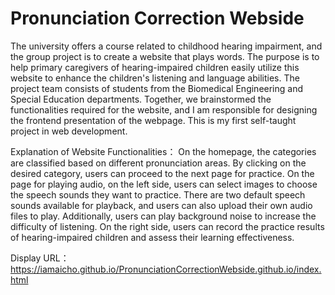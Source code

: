 # Pronunciation Correction Webside

The university offers a course related to childhood hearing impairment, and the group project is to create a website that plays words. The purpose is to help primary caregivers of hearing-impaired children easily utilize this website to enhance the children's listening and language abilities.
The project team consists of students from the Biomedical Engineering and Special Education departments. Together, we brainstormed the functionalities required for the website, and I am responsible for designing the frontend presentation of the webpage. This is my first self-taught project in web development.



Explanation of Website Functionalities：
On the homepage, the categories are classified based on different pronunciation areas. By clicking on the desired category, users can proceed to the next page for practice.
On the page for playing audio, on the left side, users can select images to choose the speech sounds they want to practice. There are two default speech sounds available for playback, and users can also upload their own audio files to play. Additionally, users can play background noise to increase the difficulty of listening. On the right side, users can record the practice results of hearing-impaired children and assess their learning effectiveness.



Display URL：
https://iamaicho.github.io/PronunciationCorrectionWebside.github.io/index.html
